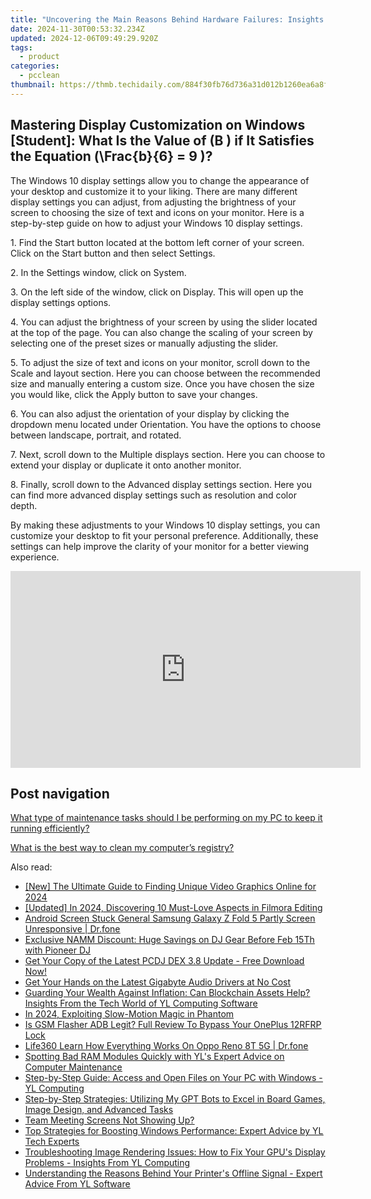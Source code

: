 ```yaml
---
title: "Uncovering the Main Reasons Behind Hardware Failures: Insights From YL Computing & YL Software"
date: 2024-11-30T00:53:32.234Z
updated: 2024-12-06T09:49:29.920Z
tags:
  - product
categories:
  - pcclean
thumbnail: https://thmb.techidaily.com/884f30fb76d736a31d012b1260ea6a8f9da2a38ed444b62a3affa09c8e1b5db3.jpg
---
```


## Mastering Display Customization on Windows [Student]: What Is the Value of \(B \) if It Satisfies the Equation \(\Frac{b}{6} = 9 \)?

The Windows 10 display settings allow you to change the appearance of your desktop and customize it to your liking. There are many different display settings you can adjust, from adjusting the brightness of your screen to choosing the size of text and icons on your monitor. Here is a step-by-step guide on how to adjust your Windows 10 display settings. 

1\. Find the Start button located at the bottom left corner of your screen. Click on the Start button and then select Settings.

2\. In the Settings window, click on System.

3\. On the left side of the window, click on Display. This will open up the display settings options. 

4\. You can adjust the brightness of your screen by using the slider located at the top of the page. You can also change the scaling of your screen by selecting one of the preset sizes or manually adjusting the slider.

5\. To adjust the size of text and icons on your monitor, scroll down to the Scale and layout section. Here you can choose between the recommended size and manually entering a custom size. Once you have chosen the size you would like, click the Apply button to save your changes.

6\. You can also adjust the orientation of your display by clicking the dropdown menu located under Orientation. You have the options to choose between landscape, portrait, and rotated.

7\. Next, scroll down to the Multiple displays section. Here you can choose to extend your display or duplicate it onto another monitor.

8\. Finally, scroll down to the Advanced display settings section. Here you can find more advanced display settings such as resolution and color depth. 

By making these adjustments to your Windows 10 display settings, you can customize your desktop to fit your personal preference. Additionally, these settings can help improve the clarity of your monitor for a better viewing experience.

<!-- affiliate ads begin -->
<iframe width="560" height="315" src="https://www.youtube.com/embed/4DJKH1uY7P0?si=tCG66XVlbwSKoATj" title="YouTube video player" frameborder="0" allow="accelerometer; autoplay; clipboard-write; encrypted-media; gyroscope; picture-in-picture; web-share" referrerpolicy="strict-origin-when-cross-origin" allowfullscreen></iframe>
<!-- affiliate ads end -->

## Post navigation

[What type of maintenance tasks should I be performing on my PC to keep it running efficiently?](https://tools.techidaily.com/pcclean/products/)

[What is the best way to clean my computer’s registry?](https://tools.techidaily.com/pcclean/products/)

<ins class="adsbygoogle"
     style="display:block"
     data-ad-format="autorelaxed"
     data-ad-client="ca-pub-7571918770474297"
     data-ad-slot="1223367746"></ins>

<ins class="adsbygoogle"
     style="display:block"
     data-ad-client="ca-pub-7571918770474297"
     data-ad-slot="8358498916"
     data-ad-format="auto"
     data-full-width-responsive="true"></ins>

<span class="atpl-alsoreadstyle">Also read:</span>
<div><ul>
<li><a href="https://youtube-lab.techidaily.com/he-ultimate-guide-to-finding-unique-video-graphics-online-for-2024/"><u>[New] The Ultimate Guide to Finding Unique Video Graphics Online for 2024</u></a></li>
<li><a href="https://fox-access.techidaily.com/updated-in-2024-discovering-10-must-love-aspects-in-filmora-editing/"><u>[Updated] In 2024, Discovering 10 Must-Love Aspects in Filmora Editing</u></a></li>
<li><a href="https://howto.techidaily.com/android-screen-stuck-general-samsung-galaxy-z-fold-5-partly-screen-unresponsive-drfone-by-drfone-fix-android-problems-fix-android-problems/"><u>Android Screen Stuck General Samsung Galaxy Z Fold 5 Partly Screen Unresponsive | Dr.fone</u></a></li>
<li><a href="https://discover-able.techidaily.com/exclusive-namm-discount-huge-savings-on-dj-gear-before-feb-15th-with-pioneer-dj/"><u>Exclusive NAMM Discount: Huge Savings on DJ Gear Before Feb 15Th with Pioneer DJ</u></a></li>
<li><a href="https://discover-able.techidaily.com/get-your-copy-of-the-latest-pcdj-dex-38-update-free-download-now/"><u>Get Your Copy of the Latest PCDJ DEX 3.8 Update - Free Download Now!</u></a></li>
<li><a href="https://hardware-help.techidaily.com/get-your-hands-on-the-latest-gigabyte-audio-drivers-at-no-cost/"><u>Get Your Hands on the Latest Gigabyte Audio Drivers at No Cost</u></a></li>
<li><a href="https://discover-able.techidaily.com/guarding-your-wealth-against-inflation-can-blockchain-assets-help-insights-from-the-tech-world-of-yl-computing-software/"><u>Guarding Your Wealth Against Inflation: Can Blockchain Assets Help? Insights From the Tech World of YL Computing Software</u></a></li>
<li><a href="https://some-knowledge.techidaily.com/in-2024-exploiting-slow-motion-magic-in-phantom/"><u>In 2024, Exploiting Slow-Motion Magic in Phantom</u></a></li>
<li><a href="https://android-frp.techidaily.com/is-gsm-flasher-adb-legit-full-review-to-bypass-your-oneplus-12rfrp-lock-by-drfone-android/"><u>Is GSM Flasher ADB Legit? Full Review To Bypass Your OnePlus 12RFRP Lock</u></a></li>
<li><a href="https://fake-location.techidaily.com/life360-learn-how-everything-works-on-oppo-reno-8t-5g-drfone-by-drfone-virtual-android/"><u>Life360 Learn How Everything Works On Oppo Reno 8T 5G | Dr.fone</u></a></li>
<li><a href="https://discover-able.techidaily.com/spotting-bad-ram-modules-quickly-with-yls-expert-advice-on-computer-maintenance/"><u>Spotting Bad RAM Modules Quickly with YL's Expert Advice on Computer Maintenance</u></a></li>
<li><a href="https://discover-able.techidaily.com/step-by-step-guide-access-and-open-files-on-your-pc-with-windows-yl-computing/"><u>Step-by-Step Guide: Access and Open Files on Your PC with Windows - YL Computing</u></a></li>
<li><a href="https://tech-haven.techidaily.com/step-by-step-strategies-utilizing-my-gpt-bots-to-excel-in-board-games-image-design-and-advanced-tasks/"><u>Step-by-Step Strategies: Utilizing My GPT Bots to Excel in Board Games, Image Design, and Advanced Tasks</u></a></li>
<li><a href="https://win11.techidaily.com/team-meeting-screens-not-showing-up/"><u>Team Meeting Screens Not Showing Up?</u></a></li>
<li><a href="https://discover-able.techidaily.com/top-strategies-for-boosting-windows-performance-expert-advice-by-yl-tech-experts/"><u>Top Strategies for Boosting Windows Performance: Expert Advice by YL Tech Experts</u></a></li>
<li><a href="https://discover-able.techidaily.com/troubleshooting-image-rendering-issues-how-to-fix-your-gpus-display-problems-insights-from-yl-computing/"><u>Troubleshooting Image Rendering Issues: How to Fix Your GPU's Display Problems - Insights From YL Computing</u></a></li>
<li><a href="https://discover-able.techidaily.com/understanding-the-reasons-behind-your-printers-offline-signal-expert-advice-from-yl-software/"><u>Understanding the Reasons Behind Your Printer's Offline Signal - Expert Advice From YL Software</u></a></li>
</ul></div>

